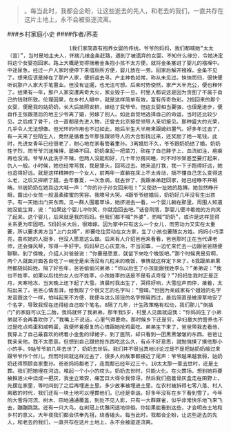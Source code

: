 > 。每当此时，我都会企盼，让这些逝去的先人，和老去的我们，一直共存在这片土地上，永不会被驱逐流离。

###乡村家庭小史
####作者/荞麦

						1我们家简直有抱养女婴的传统。爷爷的妈妈，我们都喊她“太太（音）”，当时是地主夫人，怀揣几根金条赶路，遇到了被遗弃的女婴。不知什么缘分，令她决定将这个女婴抱回家。路上大概是觉得揣着金条抱小孩不太方便，就将金条塞进了婴儿的襁褓中。中途尿急，经过一户人家时便停下来借厕所方便，婴儿放在一旁。回家后解开襁褓，金条不见了。想来应该是掉在了那户人家，便折返去寻。户主神色如常，称从未见过。怏怏而归，很快便听说那户人家大手笔置业。但没有证据，也无法可想。后来时势使然，家产大半充公，便也释怀了。结果有一年，那户人家突遭离奇大火，家业毁于一旦。村里人都说这是因为贪图了不属于自己的钱财所致。伦理因果，在乡村人眼中，就是这样简单有效，富有传奇色彩。2抱回来的那个女婴，便是我的姑奶奶，长大后按照安排，嫁给了我爷爷。但这女婴相当要强，也很是进步，便自作主张跟落后的地主少爷离了婚，另嫁了别人。如此自觉地选择自己的命运，当时还比较少见。之后成了骨干，也一直都是先进人物，还曾去北京接受领导人亲切接见。那种盛大的光荣，几乎令人无法想像。但光环的作用也不过如此，她后半生大半用来跟媳妇置气。好多年过去了，有一天来了些陌生人，竟然是循着当年那张跟领导人的大合影找过来，还奖励了她一笔钱。此时，先进女青年已经很老了，耐心地在家看管着重孙。3离婚后不久，爷爷跟奶奶结了婚。奶奶性子烈，而爷爷沉迷赌博，屡唤不回。奶奶拿起一把菜刀，砍在了自己脖子上，血流如注，疤痕再也没消。爷爷从此洗手不赌，但两人没能和好，几十年分房间睡，时不时吵架甚至要打起来，仇人一般。小时候，她也经常骂我，我是犟头，回骂过去。她来追打我，我一下子跑得好远，她也追得好远。就是这样精神的一个女人，前两年一直躺在床上不太肯动，搞不懂自己怎么变得这么老，之后又摔断了腿。去年春夏，一次急病，就去世了。我跟弟弟赶回家，她已经睁不开眼睛。邻居奶奶在她耳边大喊一声：“你的孙子孙女回来啦！”又使劲一扯她的胳膊。她忽然睁开眼，露出小女孩一般温柔甜蜜的笑容。我嚎号大哭。4跟爷爷结婚后，奶奶好几年没有生出孩子。有一天她出门买东西，见一群人围着草垛，她挤进去一看，一个婴儿躺在那里。周围人知道她没能生育，说：“如果这个婴儿冲你笑，你就抱回去吧。”话音刚落，那婴儿便冲着她的方向笑了起来。这个婴儿，后来就是我的妈妈。但我们都不喊“外婆”，而喊“奶奶”，或许是这样显得关系更为牢固吧。5妈妈长大后，很难嫁。因为家中只有这么一个女儿，而劳动力又实在太重要，所以要求男方当“上门女婿”，即要吃住劳动在女方家，生了小孩也要随女方姓。妈妈小巧漂亮，喜欢她的人挺多，但没人愿意这么做。后来有人介绍爸爸来看看，爸爸那时正在当代课老师，还会弹风琴，写得一手好字。妈妈早已心灰意冷，不当回事，一边忙来忙去一边跟爸爸随便聊聊。到了傍晚，介绍人对爸爸说：“你要是愿意，就留下來吃个晚饭吧。”那个时候真是穷啊，两个人就面对面各自吃了一碗全是米汤没有几粒米的晚饭，事情就这样定下来了。6我跟弟弟果然都随妈妈姓。隔了好些年，爸爸偷偷问弟弟：“你以后生了小孩能跟我姓李么？”弟弟说：“我也不姓李，如果以后找的女人也不姓李，小孩姓李的话是不是有点奇怪？”7妈妈生我时正是正月，天寒地冻，当天晚上还下起了大雪。清晨时我出生了，哭得好响，大雪应声而停，接着，太阳出来了。爸爸心情澎湃，给我取了个很文艺的名字叫：“雪晴。”但因为亲戚家有个姐姐的名字发音跟这个一样，怕叫起来不方便，我便与这么琼瑶的名字擦肩而过，最后简直是被潦草地安了个名字，导致我现在还得给自己取个笔名。8隔了几年，计生政策略有松动，我们那儿“倒插门”的家庭可以生二胎，我妈就怀了我弟弟。那年我5岁，村里人见面就逗我：“你妈妈生了小弟弟就不会再喜欢你了。”我嘴上不说话，心里气得要命。那时候乡下还是穷，孕妇最大的营养也不过是吃点鸡蛋和咸鸭蛋，我便怀着报复的心情跟她抢鸡蛋吃。弟弟生下来了，爸爸带我去看他，我穿上了自己最喜欢的绣着小金鱼的绿裙子。到了医院，却只看到一团黑黑皱皱的东西。爸爸让我亲亲他，我不太愿意。但想到自己跟他抢东西吃这么久，有点不好意思，就勉强摸了摸他那小小的手。9姑爷爷前几年去世了，奶奶去世后，我们并不很当真地讨论过是不是把姑奶奶接过来跟爷爷作个伴儿。然而时间就这样过去了，很多人的故事都接近了尾声：爷爷越来越衰弱，姑奶奶还得照顾自家重孙。爸爸妈妈都老了，连我都已经年过三十。10太太那一辈去世时，还是土葬。我们把她埋在河边，堆起一个小小的坟头。奶奶去世时，只能火化。在火葬场，想到她将要被推进火中烧成一把灰，我坐立难安，痛苦巨大得令我惊讶。然后我们抱着骨灰盒走在田野上，先摆在家里，等时间到了之后再埋进土里。多少故事被埋进土里。在农村被拆得七零八落、村人离散的时代，我们还有一块土地可以埋葬他们，已经是幸运。好多年没有在乡下看到雪了。今年的大雪将河流、树木、田地通通覆盖，到处不见人影，只有一大群麻雀，似乎非常快乐地飞来飞去，蹦蹦跳跳。还有一只大鸟，在树冠上优雅闲适地徘徊。你如果能看到这些，才会明白土地和乡村的意义。大年夜我们都会供奉先祖，烧香磕头。每当此时，我都会企盼，让这些逝去的先人，和老去的我们，一直共存在这片土地上，永不会被驱逐流离。			  		